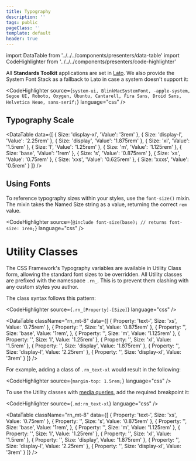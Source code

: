 ```yaml
---
title: Typography
description: ''
tags: public
pageClass: ''
template: default
header: true
---
```


import DataTable from '../../../components/presenters/data-table'
import CodeHighlighter from '../../../components/presenters/code-highlighter'

All **Standards Toolkit** applications are set in [Lato](http://www.latofonts.com/). We also provide the System Font Stack as a fallback to Lato in case a system doesn't support it:

<CodeHighlighter 
source={`system-ui,
BlinkMacSystemFont,
-apple-system,
Segoe UI,
Roboto,
Oxygen,
Ubuntu,
Cantarell,
Fira Sans,
Droid Sans,
Helvetica Neue,
sans-serif;`} language="css"
/>

## Typography Scale


<DataTable data={[
  {
    Size: 'display-xl',
    'Value': '3rem'
  },
  {
    Size: 'display-l',
    'Value': '2.25rem'
  },
  {
    Size: 'display',
    'Value': '1.875rem'
  },
  {
    Size: 'xl',
    'Value': '1.5rem'
  },
  {
    Size: 'l',
    'Value': '1.25rem'
  },
  {
    Size: 'm',
    'Value': '1.125rem'
  },
  {
    Size: 'base',
    'Value': '1rem'
  },
  {
    Size: 's',
    'Value': '0.875rem'
  },
  {
    Size: 'xs',
    'Value': '0.75rem'
  },
  {
    Size: 'xxs',
    'Value': '0.625rem'
  },
  {
    Size: 'xxxs',
    'Value': '0.5rem'
  }
]} />

## Using Fonts

To reference typography sizes within your styles, use the `font-size()` mixin. The mixin takes the Named Size string as a value, returning the correct `rem` value.


<CodeHighlighter 
source={`@include font-size(base);
// returns
font-size: 1rem;`} language="css"
/>


# Utility Classes

The CSS Framework's Typography variables are available in Utility Class form, allowing the standard font sizes to be overridden. All Utility classes are prefixed with the namespace `.rn_`. This is to prevent them clashing with any custom styles you author.

The class syntax follows this pattern:

<CodeHighlighter 
source={`.rn_[Property]-[Size]`} language="css"
/>

<DataTable className="rn_mt-8" data={[
  {
    Property: 'text-',
    Size: 'xs',
    Value: '0.75rem'
  },
  {
    Property: '',
    Size: 's',
    Value: '0.875rem'
  },
  {
    Property: '',
    Size: 'base',
    Value: '1rem',
  },
  {
    Property: '',
    Size: 'm',
    Value: '1.125rem'
  },
  {
    Property: '',
    Size: 'l',
    Value: '1.25rem'
  },
  {
    Property: '',
    Size: 'xl',
    Value: '1.5rem'
  },
  {
    Property: '',
    Size: 'display',
    Value: '1.875rem'
  },
  {
    Property: '',
    Size: 'display-l',
    Value: '2.25rem'
  },
  {
    Property: '',
    Size: 'display-xl',
    Value: '3rem'
  }
]} />

For example, adding a class of `.rn_text-xl` would result in the following:

<CodeHighlighter 
source={`margin-top: 1.5rem;`} language="css"
/>

To use the Utility classes with [media queries](/styles/breakpoints), add the required breakpoint it:

<CodeHighlighter 
source={`.md:rn_text-xl`} language="css"
/>


<DataTable className="rn_mt-8" data={[
  {
    Property: 'text-',
    Size: 'xs',
    Value: '0.75rem'
  },
  {
    Property: '',
    Size: 's',
    Value: '0.875rem'
  },
  {
    Property: '',
    Size: 'base',
    Value: '1rem',
  },
  {
    Property: '',
    Size: 'm',
    Value: '1.125rem'
  },
  {
    Property: '',
    Size: 'l',
    Value: '1.25rem'
  },
  {
    Property: '',
    Size: 'xl',
    Value: '1.5rem'
  },
  {
    Property: '',
    Size: 'display',
    Value: '1.875rem'
  },
  {
    Property: '',
    Size: 'display-l',
    Value: '2.25rem'
  },
  {
    Property: '',
    Size: 'display-xl',
    Value: '3rem'
  }
]} />
